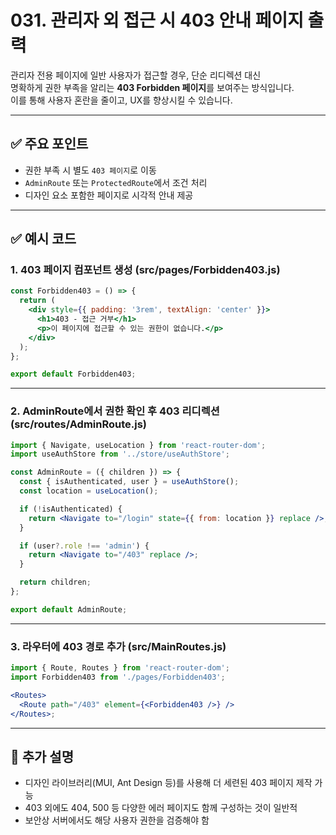 # 031. 관리자 외 접근 시 403 안내 페이지 출력

관리자 전용 페이지에 일반 사용자가 접근할 경우, 단순 리디렉션 대신  
명확하게 권한 부족을 알리는 **403 Forbidden 페이지**를 보여주는 방식입니다.  
이를 통해 사용자 혼란을 줄이고, UX를 향상시킬 수 있습니다.

---

## ✅ 주요 포인트
- 권한 부족 시 별도 `403 페이지`로 이동
- `AdminRoute` 또는 `ProtectedRoute`에서 조건 처리
- 디자인 요소 포함한 페이지로 시각적 안내 제공

---

## ✅ 예시 코드

### 1. 403 페이지 컴포넌트 생성 (src/pages/Forbidden403.js)

```jsx
const Forbidden403 = () => {
  return (
    <div style={{ padding: '3rem', textAlign: 'center' }}>
      <h1>403 - 접근 거부</h1>
      <p>이 페이지에 접근할 수 있는 권한이 없습니다.</p>
    </div>
  );
};

export default Forbidden403;
```

---

### 2. AdminRoute에서 권한 확인 후 403 리디렉션 (src/routes/AdminRoute.js)

```jsx
import { Navigate, useLocation } from 'react-router-dom';
import useAuthStore from '../store/useAuthStore';

const AdminRoute = ({ children }) => {
  const { isAuthenticated, user } = useAuthStore();
  const location = useLocation();

  if (!isAuthenticated) {
    return <Navigate to="/login" state={{ from: location }} replace />;
  }

  if (user?.role !== 'admin') {
    return <Navigate to="/403" replace />;
  }

  return children;
};

export default AdminRoute;
```

---

### 3. 라우터에 403 경로 추가 (src/MainRoutes.js)

```jsx
import { Route, Routes } from 'react-router-dom';
import Forbidden403 from './pages/Forbidden403';

<Routes>
  <Route path="/403" element={<Forbidden403 />} />
</Routes>;
```

---

## 📝 추가 설명
- 디자인 라이브러리(MUI, Ant Design 등)를 사용해 더 세련된 403 페이지 제작 가능
- 403 외에도 404, 500 등 다양한 에러 페이지도 함께 구성하는 것이 일반적
- 보안상 서버에서도 해당 사용자 권한을 검증해야 함
